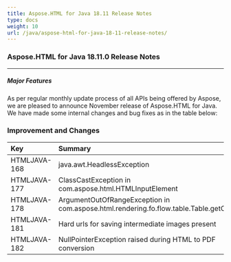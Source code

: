 ```yaml
---
title: Aspose.HTML for Java 18.11 Release Notes
type: docs
weight: 10
url: /java/aspose-html-for-java-18-11-release-notes/
---
```


### **Aspose.HTML for Java 18.11.0 Release Notes** ### 
-----
##### **Major Features** ##### 
As per regular monthly update process of all APIs being offered by Aspose, we are pleased to announce November release of Aspose.HTML for Java. We have made some internal changes and bug fixes as in the table below:
### **Improvement and Changes** ### 

|**Key**|**Summary**|**Category**|
| :- | :- | :- |
|HTMLJAVA-168|java.awt.HeadlessException|Bug|
|HTMLJAVA-177|ClassCastException in com.aspose.html.HTMLInputElement|Bug|
|HTMLJAVA-178|ArgumentOutOfRangeException in com.aspose.html.rendering.fo.flow.table.Table.getColumn|Bug|
|HTMLJAVA-181|Hard urls for saving intermediate images present|Bug|
|HTMLJAVA-182|NullPointerException raised during HTML to PDF conversion|Bug|

